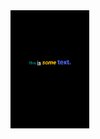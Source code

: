 
<img src="https://github.com/abdulmoizhash/Learn-flutter-with-abdulmoiz/blob/main/1-%20Rich%20Text/rich_text.png" width=25% height=25%>
